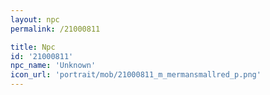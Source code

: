 ```yaml
---
layout: npc
permalink: /21000811

title: Npc
id: '21000811'
npc_name: 'Unknown'
icon_url: 'portrait/mob/21000811_m_mermansmallred_p.png'
---
```

